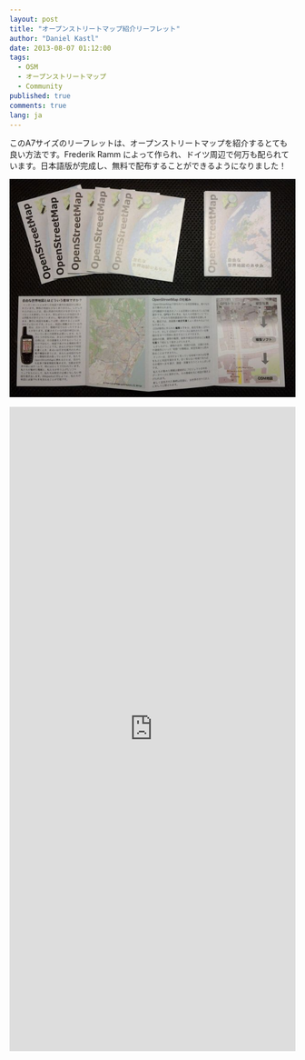 ```yaml
---
layout: post
title: "オープンストリートマップ紹介リーフレット"
author: "Daniel Kastl"
date: 2013-08-07 01:12:00
tags: 
  - OSM 
  - オープンストリートマップ 
  - Community
published: true
comments: true
lang: ja
---
```


このA7サイズのリーフレットは、オープンストリートマップを紹介するとても良い方法です。Frederik Ramm によって作られ、ドイツ周辺で何万も配られています。日本語版が完成し、無料で配布することができるようになりました！

![SotM 2012 Leaflet Version][1]

<!-- more -->

<iframe src="https://docs.google.com/spreadsheet/embeddedform?formkey=dE0tSnp4bWEzTlctWkg3cVFsSVFsZVE6MQ" width="100%" height="1134" frameborder="0" marginheight="0" marginwidth="0">オープンストリートマップ紹介リーフレット...</iframe>

[1]: /media/2013/osmja_leaflet.jpg
